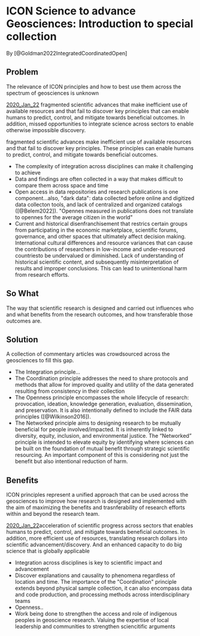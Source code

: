 # ICON Science to advance Geosciences: Introduction to special collection
By [@Goldman2022IntegratedCoordinatedOpen]

## Problem
The relevance of ICON principles and how to best use them across the spectrum of geosciences is unknown

[2020_Jan_22](https://docs.google.com/presentation/d/1A7ZMnZ9DtjMu8n26NdwW3rDPKcBsa50_IW9rpXGhLvo/edit#slide=id.g7c97ae0544_0_150) fragmented scientific advances that make inefficient use of available resources and that fail to discover key principles that can enable humans to predict, control, and mitigate towards beneficial outcomes. In addition, missed opportunities to integrate science across sectors to enable otherwise impossible discovery.

fragmented scientific advances make inefficient use of available resources and that fail to discover key principles. These principles can enable humans to predict, control, and mitigate towards beneficial outcomes.

* The complexity of integration across disciplines can make it challenging to achieve
* Data and findings are often collected in a way that makes difficult to compare them across space and time
* Open access in data repositories and research publications is one component...also, "dark data": data collected before online and digitized data collecton tools, and lack of centralized and organized catalogs ([@Belem2022]). "Opennes measured in publications does not translate to opennes for the average citizen in the world"
* Current and historical disenfranchisement that restrics certain groups from participating in the economic marketplace, scientific forums, governance, and other spaces that ultimately affect decision making. International cultural differences and resource variances that can cause the contributions of researchers in low-income and under-resourced countriesto be undervalued or diminished. Lack of understanding of historical scientific content, and subsequently misinterpretation of results and improper conclusions. This can lead to unintentional harm from research efforts. 
## So What
The way that scientific research is designed and carried out influences who and what benefits from the research outcomes, and how transferable those outcomes are.

## Solution
A collection of commentary articles was crowdsourced across the geosciences  to fill this gap. 

* The Integration principle...
* The Coordination principle addresses the need to share protocols and methods that allow for improved quality and utility of the data generated resulting from consistency in their collection
* The Openness principle encompasses the whole lifecycle of research: provocation, ideation, knowledge generation, evaluation, dissemination, and preservation. It is also intentionally defined to include the FAIR data principles ([@Wilkinson2016]). 
* The Networked principle aims to designing research to be mutually beneficial for people involved/impacted. It is inherently linked to diversity, equity, inclusion, and environmental justice. The “Networked” principle is intended to elevate equity by identifying where sciences can be built on the foundation of mutual benefit through strategic scientific resourcing. An important component of this is considering not just the benefit but also intentional reduction of harm.
## Benefits
ICON principles represent a unified approach that can be used across the geosciences to improve how research is designed and implemented with the aim of maximizing the benefits and trasnferability of research efforts within and beyond the research team. 

[2020_Jan_22](https://docs.google.com/presentation/d/1A7ZMnZ9DtjMu8n26NdwW3rDPKcBsa50_IW9rpXGhLvo/edit#slide=id.g7c97ae0544_0_150)acceleration of scientific progress across sectors that enables humans to predict, control, and mitigate towards beneficial outcomes. In addition, more efficient use of resources, translating research dollars into scientific advancement/discovery. And an enhanced capacity to do big science that is globally applicable

* Integration across disciplines is key to scientific impact and advancement
* Discover explanations and causality to phenomena regardless of location and time. The importance of the "Coordination" principle extends beyond physical sample collection, it can also encompass data and code production, and processing methods across interdisciplinary teams
* Openness..
* Work being done to strengthen the access and role of indigenous peoples in geoscience research. Valuing the expertise of local leadership and communities to strengthen sciencitific arguments
